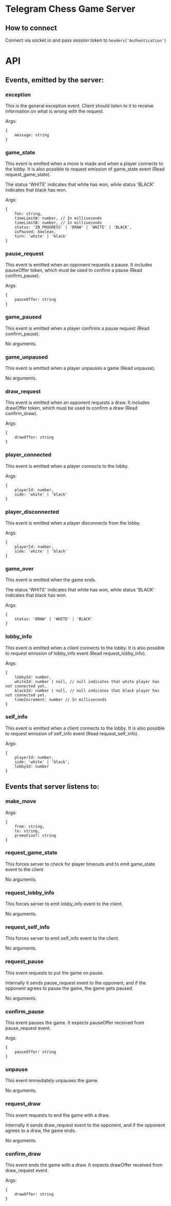 # Telegram Chess Game Server

## How to connect

Connect via socket.io and pass session token to `headers['Authentication']`

# API

## Events, emitted by the server:

### exception

This is the general exception event.
Client should listen to it to receive information
on what is wrong with the request.

Args:

```
{
    message: string
}
```

### game_state

This event is emitted when a move is made
and when a player connects to the lobby.
It is also possible to request emission of game_state event
(Read request_game_state).

The status 'WHITE' indicates that white has won,
while status 'BLACK' indicates that black has won.

Args:

```
{
    fen: string,
    timeLimitW: number, // In milliseconds
    timeLimitB: number, // In milliseconds
    status: 'IN_PROGRESS' | 'DRAW' | 'WHITE' | 'BLACK',
    isPaused: boolean,
    turn: 'white' | 'black'
}
```

### pause_request

This event is emitted when an opponent requests a pause.
It includes pauseOffer token, which must be used to confirm a pause
(Read confirm_pause).

Args:

```
{
    pauseOffer: string
}
```

### game_paused

This event is emitted when a player confirms a pause request
(Read confirm_pause).

No arguments.

### game_unpaused

This event is emitted when a player unpauses a game
(Read unpause).

No arguments.

### draw_request

This event is emitted when an opponent requests a draw.
It includes drawOffer token, which must be used to confirm a draw
(Read confirm_draw).

Args:

```
{
    drawOffer: string
}
```

### player_connected

This event is emitted when a player connects to the lobby.

Args:

```
{
    playerId: number,
    side: 'white' | 'black'
}
```

### player_disconnected

This event is emitted when a player disconnects from the lobby.

Args:

```
{
    playerId: number,
    side: 'white' | 'black'
}
```

### game_over

This event is emitted when the game ends.

The status 'WHITE' indicates that white has won,
while status 'BLACK' indicates that black has won.

Args:

```
{
    status: 'DRAW' | 'WHITE' | 'BLACK'
}
```

### lobby_info

This event is emitted when a client connects to the lobby.
It is also possible to request emission of lobby_info event
(Read request_lobby_info).

Args:

```
{
    lobbyId: number,
    whiteId: number | null, // null indicates that white player has not connected yet.
    blackId: number | null, // null indicates that black player has not connected yet.
    timeIncrement: number // In milliseconds
}
```

### self_info

This event is emitted when a client connects to the lobby.
It is also possible to request emission of self_info event
(Read request_self_info).

Args:

```
{
    playerId: number,
    side: 'white' | 'black',
    lobbyId: number
}
```

## Events that server listens to:

### make_move

Args:

```
{
    from: string, 
    to: string, 
    promotion?: string 
}
```

### request_game_state

This forces server to check for player timeouts
and to emit game_state event to the client

No arguments.

### request_lobby_info

This forces server to emit lobby_info event to the client.

No arguments.

### request_self_info

This forces server to emit self_info event to the client.

No arguments.

### request_pause

This event requests to put the game on pause.

Internally it sends pause_request event to the opponent,
and if the opponent agrees to pause the game, the game gets paused.

No arguments.

### confirm_pause

This event pauses the game. It expects pauseOffer received from pause_request event.

Args:

```
{
    pauseOffer: string
}
```

### unpause

This event immediately unpauses the game.

No arguments.

### request_draw

This event requests to end the game with a draw.

Internally it sends draw_request event to the opponent,
and if the opponent agrees to a draw, the game ends.

No arguments.

### confirm_draw

This event ends the game with a draw. It expects drawOffer received from draw_request event.

Args:

```
{
    drawOffer: string
}
```
